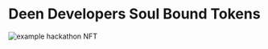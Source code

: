# Deen Developers Soul Bound Tokens

![example hackathon NFT](https://bafybeifh7yajj4fpgspbnna2jvzen7j4cbhyrwm4hsvqu5eikpwb6metzu.ipfs.cf-ipfs.com/thumbnail.gif)
